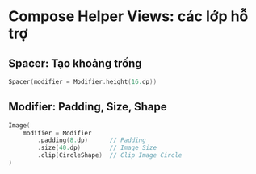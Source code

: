 # Compose Helper Views: các lớp hỗ trợ

## Spacer: Tạo khoảng trống

```kotlin
Spacer(modifier = Modifier.height(16.dp))
```

## Modifier: Padding, Size, Shape

```kotlin
Image(
	modifier = Modifier
		.padding(8.dp)		// Padding
		.size(40.dp)    	// Image Size
		.clip(CircleShape)  // Clip Image Circle
)
```